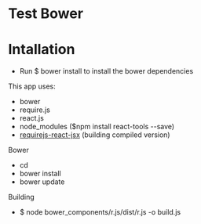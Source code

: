 Test Bower
==========

# Intallation
- Run $ bower install to install the bower dependencies

This app uses:
-	bower
-	require.js
-	react.js
-	node_modules ($npm install react-tools --save)
-	[requirejs-react-jsx](https://github.com/podio/requirejs-react-jsx) (building compiled version)

Bower
-	cd <path to the folder>
-	bower install <package name>
-	bower update

Building
-	$ node bower_components/r.js/dist/r.js -o build.js
